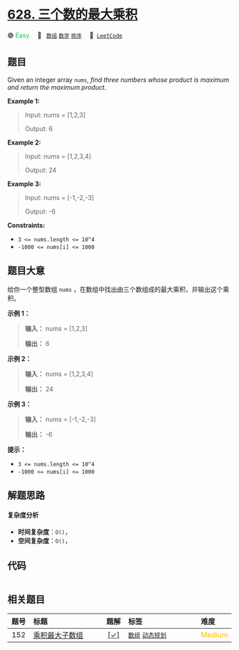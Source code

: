 # [628. 三个数的最大乘积](https://leetcode.com/problems/maximum-product-of-three-numbers)

🟢 <font color=#15bd66>Easy</font>&emsp; 🔖&ensp; [`数组`](/leetcode-js/outline/tag/array.md) [`数学`](/leetcode-js/outline/tag/math.md) [`排序`](/leetcode-js/outline/tag/sorting.md)&emsp; 🔗&ensp;[`LeetCode`](https://leetcode.com/problems/maximum-product-of-three-numbers)

## 题目

Given an integer array `nums`, _find three numbers whose product is maximum
and return the maximum product_.



**Example 1:**

> Input: nums = [1,2,3]
> 
> Output: 6

**Example 2:**

> Input: nums = [1,2,3,4]
> 
> Output: 24

**Example 3:**

> Input: nums = [-1,-2,-3]
> 
> Output: -6

**Constraints:**

  * `3 <= nums.length <= 10^4`
  * `-1000 <= nums[i] <= 1000`


## 题目大意

给你一个整型数组 `nums` ，在数组中找出由三个数组成的最大乘积，并输出这个乘积。

**示例 1：**

> 
> 
> 
> 
> 
> **输入：** nums = [1,2,3]
> 
> **输出：** 6
> 
> 

**示例 2：**

> 
> 
> 
> 
> 
> **输入：** nums = [1,2,3,4]
> 
> **输出：** 24
> 
> 

**示例 3：**

> 
> 
> 
> 
> 
> **输入：** nums = [-1,-2,-3]
> 
> **输出：** -6
> 
> 

**提示：**

  * `3 <= nums.length <= 10^4`
  * `-1000 <= nums[i] <= 1000`


## 解题思路

#### 复杂度分析

- **时间复杂度**：`O()`，
- **空间复杂度**：`O()`，

## 代码

```javascript

```

## 相关题目

<!-- prettier-ignore -->
| 题号 | 标题 | 题解 | 标签 | 难度 |
| :------: | :------ | :------: | :------ | :------ |
| 152 | [乘积最大子数组](https://leetcode.com/problems/maximum-product-subarray) | [[✓]](/leetcode-js/problem/0152.md) |  [`数组`](/leetcode-js/outline/tag/array.md) [`动态规划`](/leetcode-js/outline/tag/dynamic-programming.md) | <font color=#ffb800>Medium</font> |

<style>
.blue {
    background-color: #096dd9;
    padding: 0.25rem 0.5rem;
    margin: 0;
    font-size: 0.85em;
    border-radius: 3px;
    color: white;
    font-weight: 500;
}
table th:first-of-type { width: 10%; }
table th:nth-of-type(2) { width: 35%; }
table th:nth-of-type(3) { width: 10%; }
table th:nth-of-type(4) { width: 35%; }
table th:nth-of-type(5) { width: 10%; }
</style>
